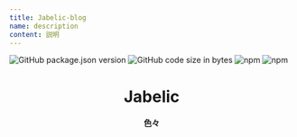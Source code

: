 ```yaml
---
title: Jabelic-blog
name: description
content: 説明
---
```

![GitHub package.json version](https://img.shields.io/github/package-json/v/jabelic/jabelic-blog)
![GitHub code size in bytes](https://img.shields.io/github/languages/code-size/jabelic/jabelic-blog)
![npm](https://img.shields.io/npm/v/vue?color=green&label=vue)
![npm](https://img.shields.io/npm/v/vuepress?color=green&label=vuepress)


<div align="center">
<h1>Jabelic</h1>
<h4>色々</h4>
</div>

<PostList/>
